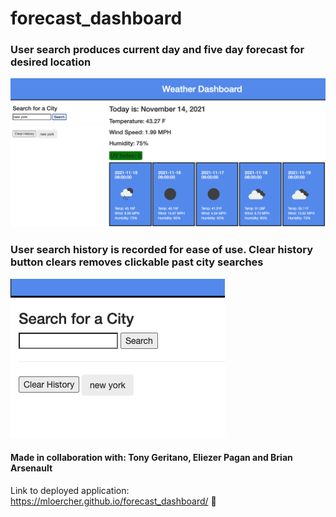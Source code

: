 # forecast_dashboard


### User search produces current day and five day forecast for desired location
![functioning-app-homescreen](./assets/images/screenshot.png)



### User search history is recorded for ease of use. Clear history button clears removes clickable past city searches

![past-city-searches-and-clear-history](./assets/images/search-history.png)

#### Made in collaboration with: Tony Geritano, Eliezer Pagan and Brian Arsenault
Link to deployed application: https://mloercher.github.io/forecast_dashboard/ 💭
